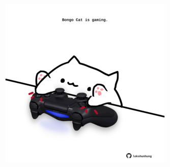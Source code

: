 <!-- built at 14/09/2023, 24:01:04 UTC -->
<p align="center">
  <img width="500" height="500" src="./ReadmeImage.svg">
</p>
